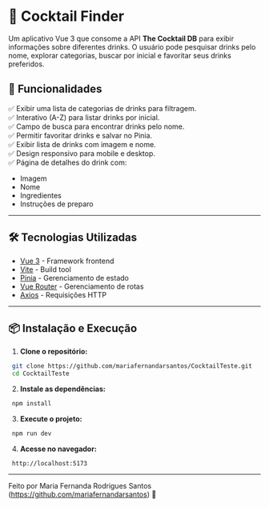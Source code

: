 # 🍹 Cocktail Finder

Um aplicativo Vue 3 que consome a API **The Cocktail DB** para exibir informações sobre diferentes drinks. O usuário pode pesquisar drinks pelo nome, explorar categorias, buscar por inicial e favoritar seus drinks preferidos.

## 🚀 Funcionalidades

✅ Exibir uma lista de categorias de drinks para filtragem.\
✅ Interativo (A-Z) para listar drinks por inicial.\
✅ Campo de busca para encontrar drinks pelo nome.\
✅ Permitir favoritar drinks e salvar no Pinia.\
✅ Exibir lista de drinks com imagem e nome.\
✅ Design responsivo para mobile e desktop.\
✅ Página de detalhes do drink com: 

- Imagem
- Nome
- Ingredientes
- Instruções de preparo 


---

## 🛠️ Tecnologias Utilizadas

- [Vue 3](https://vuejs.org/) - Framework frontend
- [Vite](https://vitejs.dev/) - Build tool
- [Pinia](https://pinia.vuejs.org/) - Gerenciamento de estado
- [Vue Router](https://router.vuejs.org/) - Gerenciamento de rotas
- [Axios](https://axios-http.com/) - Requisições HTTP

---

## 📦 Instalação e Execução

1. **Clone o repositório:**

```sh
 git clone https://github.com/mariafernandarsantos/CocktailTeste.git
 cd CocktailTeste
```

2. **Instale as dependências:**

```sh
 npm install
```

3. **Execute o projeto:**

```sh
 npm run dev
```

4. **Acesse no navegador:**

```
 http://localhost:5173
```

---

Feito por Maria Fernanda Rodrigues Santos (https://github.com/mariafernandarsantos) 🚀

